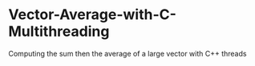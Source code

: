 # Vector-Average-with-C-Multithreading
Computing the sum then the average of a large vector with C++ threads
